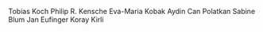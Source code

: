 Tobias Koch
Philip R. Kensche
Eva-Maria Kobak
Aydin Can Polatkan
Sabine Blum
Jan Eufinger
Koray Kirli
